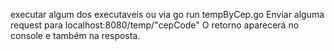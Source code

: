 executar algum dos executaveis ou via go run tempByCep.go
Enviar alguma request para localhost:8080/temp/"cepCode"
O retorno aparecerá no console e também na resposta.
